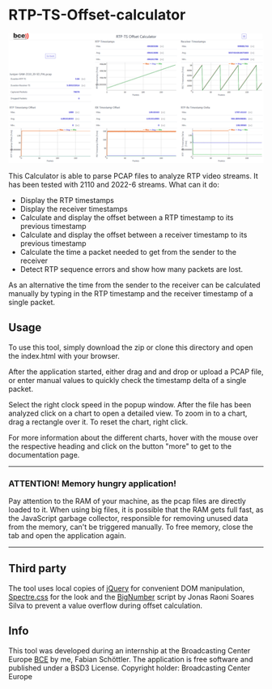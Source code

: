 # RTP-TS-Offset-calculator

![screenshot](images/screenshot.png)

This Calculator is able to parse PCAP files to analyze RTP video streams.
It has been tested with 2110 and 2022-6 streams. What can it do:

* Display the RTP timestamps
* Display the receiver timestamps
* Calculate and display the offset between a RTP timestamp to its previous
timestamp
* Calculate and display the offset between a receiver timestamp to its previous
timestamp
* Calculate the time a packet needed to get from the sender to the receiver
* Detect RTP sequence errors and show how many packets are lost.

As an alternative the time from the sender to the receiver can be calculated
manually by typing in the RTP timestamp and the receiver timestamp of a single packet.

## Usage
To use this tool, simply download the zip or clone this directory and open the index.html with your browser.

After the application started, either drag and and drop or upload a PCAP file, or enter manual values to quickly check the timestamp delta of a single packet.

Select the right clock speed in the popup window. After the file has been analyzed click on a chart to open a detailed view. To zoom in to a chart, drag a rectangle over it. To reset the chart, right click.

For more information about the different charts, hover with the mouse over the respective heading and click on the button "more" to get to the documentation page.

___

### ATTENTION! Memory hungry application!


Pay attention to the RAM of your machine, as the pcap files are directly loaded to it. When using big files, it is possible that the RAM gets full fast, as the JavaScript garbage collector, responsible for removing unused data from the memory, can't be triggered manually. To free memory, close the tab and open the application again.

___

## Third party
The tool uses local copies of [jQuery](https://jquery.com/) for convenient DOM manipulation, [Spectre.css](https://picturepan2.github.io/spectre/index.html) for the look and the [BigNumber](http://jsfromhell.com/classes/bignumber) script by Jonas Raoni Soares Silva to prevent a value overflow during offset calculation.

## Info
This tool was developed during an internship at the Broadcasting Center Europe [BCE](https://www.bce.lu/) by me, Fabian Schöttler. The application is free software and published under a BSD3 License. Copyright holder: Broadcasting Center Europe
